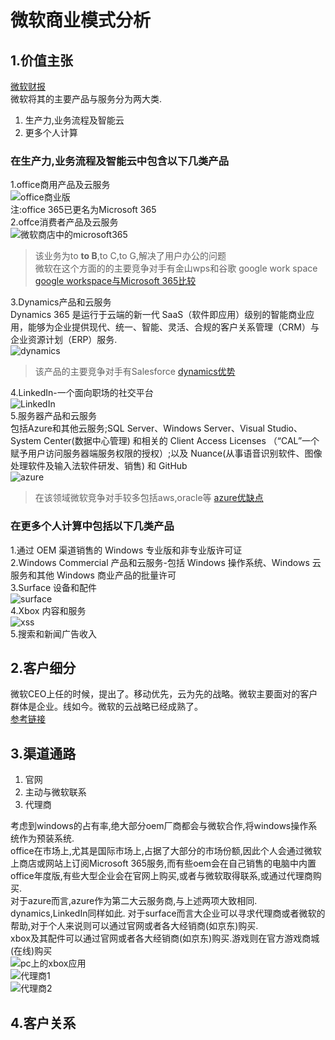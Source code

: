 # 微软商业模式分析

## 1.价值主张

[微软财报](https://www.sec.gov/ix?doc=/Archives/edgar/data/789019/000156459022026876/msft-10k_20220630.htm#ITEM_7_MANAGEMENTS_DISCUSSION_ANALYSIS_F)  
微软将其的主要产品与服务分为两大类.  

1. 生产力,业务流程及智能云
2. 更多个人计算

### 在生产力,业务流程及智能云中包含以下几类产品

1.office商用产品及云服务  
![office商业版](./office%E5%95%86%E4%B8%9A%E7%89%88.png)  
注:office 365已更名为Microsoft 365  
2.offce消费者产品及云服务  
![微软商店中的microsoft365](./offce%E4%B8%AA%E4%BA%BA%E7%89%88.png)  

>该业务为to **to B**,to C,to G,解决了用户办公的问题  
>微软在这个方面的的主要竞争对手有金山wps和谷歌 google work space  
>[google workspace与Microsoft 365比较](https://www.kocpc.com.tw/archives/367529)

3.Dynamics产品和云服务  
Dynamics 365 是运行于云端的新一代 SaaS（软件即应用）级别的智能商业应用，能够为企业提供现代、统一、智能、灵活、合规的客户关系管理（CRM）与企业资源计划（ERP）服务.  
![dynamics](./dynamics.jpg)  

>该产品的主要竞争对手有Salesforce
>[dynamics优势](http://cloud.idcquan.com/yzx/161726.shtml)

4.LinkedIn-一个面向职场的社交平台  
![LinkedIn](./linkedin.png)  
5.服务器产品和云服务  
包括Azure和其他云服务;SQL Server、Windows Server、Visual Studio、System Center(数据中心管理) 和相关的 Client Access Licenses （“CAL”一个赋予用户访问服务器端服务权限的授权）;以及 Nuance(从事语音识别软件、图像处理软件及输入法软件研发、销售) 和 GitHub  
![azure](./azure.png)  

>在该领域微软竞争对手较多包括aws,oracle等
>[azure优缺点](https://www.vsdiffer.com/proscons/pros-and-cons-of-azure.html)

### 在更多个人计算中包括以下几类产品

1.通过 OEM 渠道销售的 Windows 专业版和非专业版许可证  
2.Windows Commercial 产品和云服务-包括 Windows 操作系统、Windows 云服务和其他 Windows 商业产品的批量许可  
3.Surface 设备和配件  
![surface](./surface-pro-9.png)  
4.Xbox 内容和服务  
![xss](./xss.png)  
5.搜索和新闻广告收入  

## 2.客户细分

微软CEO上任的时候，提出了。移动优先，云为先的战略。微软主要面对的客户群体是企业。线如今。微软的云战略已经成熟了。  
[参考链接](https://www.zhihu.com/question/447609526/answer/1763418426)  

## 3.渠道通路

1. 官网
2. 主动与微软联系
3. 代理商

考虑到windows的占有率,绝大部分oem厂商都会与微软合作,将windows操作系统作为预装系统.  
office在市场上,尤其是国际市场上,占据了大部分的市场份额,因此个人会通过微软上商店或网站上订阅Microsoft 365服务,而有些oem会在自己销售的电脑中内置office年度版,有些大型企业会在官网上购买,或者与微软取得联系,或通过代理商购买.  
对于azure而言,azure作为第二大云服务商,与上述两项大致相同.
dynamics,LinkedIn同样如此.
对于surface而言大企业可以寻求代理商或者微软的帮助,对于个人来说则可以通过官网或者各大经销商(如京东)购买.  
xbox及其配件可以通过官网或者各大经销商(如京东)购买.游戏则在官方游戏商城(在线)购买  
![pc上的xbox应用](./xbox.png)  
![代理商1](./%E4%BB%A3%E7%90%86%E5%95%86.png)  
![代理商2](./%E4%BB%A3%E7%90%86%E5%95%862.png)  

## 4.客户关系

